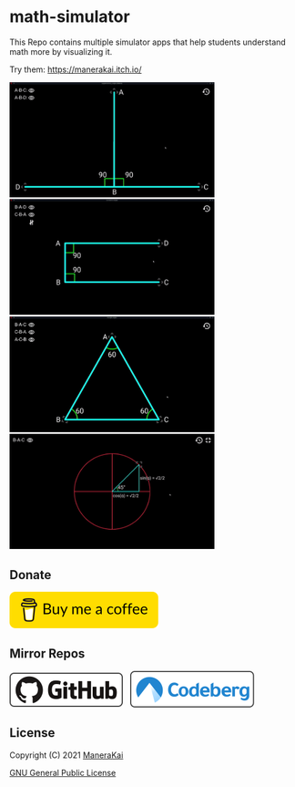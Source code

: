 # math-simulator
This Repo contains multiple simulator apps that help students understand math more by visualizing it.

Try them: https://manerakai.itch.io/

<a href="./supplementary-angles">
  <img width=360 src="supplementary-angles/resources/supplementary-angles.gif"/>
</a>
<a href="./co-interior-angles">
  <img width=360 src="co-interior-angles/resources/co-interior-angles.gif"/>
</a>
<a href="./triangle-angles">
   <img width=360 src="triangle-angles/resources/triangle-angles.gif"/>
</a>
<a href="./unit-circle">
   <img width=360 src="unit-circle/resources/screenshot.gif"/>
</a>


## Donate
 [![Buy me a coffee](https://raw.githubusercontent.com/ManeraKai/manerakai/main/icons/bmc.svg)](https://www.buymeacoffee.com/manerakai)&nbsp;&nbsp;

## Mirror Repos
[![GitHub](https://raw.githubusercontent.com/ManeraKai/manerakai/main/icons/github.svg)](https://github.com/ManeraKai/math-simulator)&nbsp;&nbsp;
[![Codeberg](https://raw.githubusercontent.com/ManeraKai/manerakai/main/icons/codeberg.svg)](https://codeberg.org/ManeraKai/math-simulator)&nbsp;&nbsp;

## License
Copyright (C) 2021 [ManeraKai](https://github.com/ManeraKai)

[GNU General Public License](./LICENSE)
